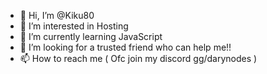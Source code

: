 - 👋 Hi, I’m @Kiku80
- 👀 I’m interested in Hosting 
- 🌱 I’m currently learning JavaScript 
- 💞️ I’m looking for a trusted friend who can help me!!
- 📫 How to reach me ( Ofc join my discord gg/darynodes )

<!---
Kiku80/Kiku is a ✨ special ✨ repository because its `README.md` (this file) appears on your GitHub profile.
You can click the Preview link to take a look at your changes.
--->
